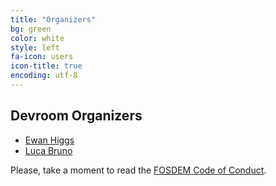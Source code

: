 ```yaml
---
title: "Organizers"
bg: green
color: white
style: left
fa-icon: users
icon-title: true
encoding: utf-8
---
```


## Devroom Organizers

* [Ewan Higgs](https://github.com/ehiggs)
* [Luca Bruno](https://github.com/lucab)

Please, take a moment to read the [FOSDEM Code of Conduct](https://fosdem.org/2024/practical/conduct/).
